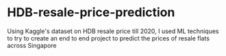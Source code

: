# HDB-resale-price-prediction

Using Kaggle's dataset on HDB resale price till 2020, I used ML techniques to try to create an end to end project to predict the prices of resale flats across Singapore

